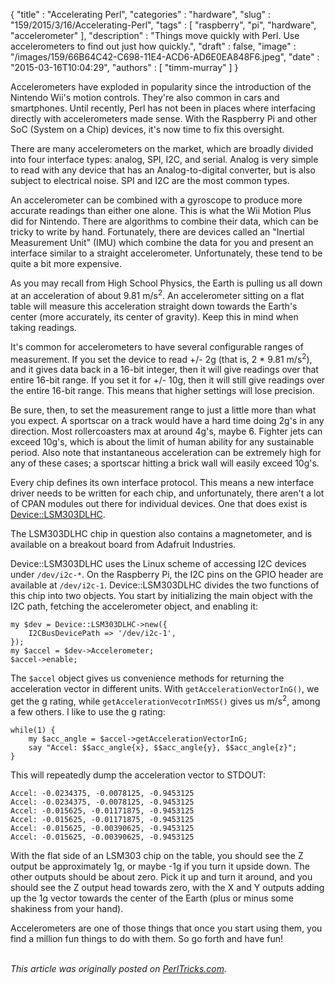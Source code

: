 {
   "title" : "Accelerating Perl",
   "categories" : "hardware",
   "slug" : "159/2015/3/16/Accelerating-Perl",
   "tags" : [
      "raspberry",
      "pi",
      "hardware",
      "accelerometer"
   ],
   "description" : "Things move quickly with Perl. Use accelerometers to find out just how quickly.",
   "draft" : false,
   "image" : "/images/159/66B64C42-C698-11E4-ACD6-AD6E0EA848F6.jpeg",
   "date" : "2015-03-16T10:04:29",
   "authors" : [
      "timm-murray"
   ]
}


Accelerometers have exploded in popularity since the introduction of the Nintendo Wii's motion controls. They're also common in cars and smartphones. Until recently, Perl has not been in places where interfacing directly with accelerometers made sense. With the Raspberry Pi and other SoC (System on a Chip) devices, it's now time to fix this oversight.

There are many accelerometers on the market, which are broadly divided into four interface types: analog, SPI, I2C, and serial. Analog is very simple to read with any device that has an Analog-to-digital converter, but is also subject to electrical noise. SPI and I2C are the most common types.

An accelerometer can be combined with a gyroscope to produce more accurate readings than either one alone. This is what the Wii Motion Plus did for Nintendo. There are algorithms to combine their data, which can be tricky to write by hand. Fortunately, there are devices called an "Inertial Measurement Unit" (IMU) which combine the data for you and present an interface similar to a straight accelerometer. Unfortunately, these tend to be quite a bit more expensive.

As you may recall from High School Physics, the Earth is pulling us all down at an acceleration of about 9.81 m/s<sup>2</sup>. An accelerometer sitting on a flat table will measure this acceleration straight down towards the Earth's center (more accurately, its center of gravity). Keep this in mind when taking readings.

It's common for accelerometers to have several configurable ranges of measurement. If you set the device to read +/- 2g (that is, 2 \* 9.81 m/s<sup>2</sup>), and it gives data back in a 16-bit integer, then it will give readings over that entire 16-bit range. If you set it for +/- 10g, then it will still give readings over the entire 16-bit range. This means that higher settings will lose precision.

Be sure, then, to set the measurement range to just a little more than what you expect. A sportscar on a track would have a hard time doing 2g's in any direction. Most rollercoasters max at around 4g's, maybe 6. Fighter jets can exceed 10g's, which is about the limit of human ability for any sustainable period. Also note that instantaneous acceleration can be extremely high for any of these cases; a sportscar hitting a brick wall will easily exceed 10g's.

Every chip defines its own interface protocol. This means a new interface driver needs to be written for each chip, and unfortunately, there aren't a lot of CPAN modules out there for individual devices. One that does exist is [Device::LSM303DLHC](https://metacpan.org/pod/Device::LSM303DLHC).

The LSM303DLHC chip in question also contains a magnetometer, and is available on a breakout board from Adafruit Industries.

Device::LSM303DLHC uses the Linux scheme of accessing I2C devices under `/dev/i2c-*`. On the Raspberry Pi, the I2C pins on the GPIO header are available at `/dev/i2c-1`. Device::LSM303DLHC divides the two functions of this chip into two objects. You start by initializing the main object with the I2C path, fetching the accelerometer object, and enabling it:

``` prettyprint
my $dev = Device::LSM303DLHC->new({
    I2CBusDevicePath => '/dev/i2c-1',
});
my $accel = $dev->Accelerometer;
$accel->enable;
```

The `$accel` object gives us convenience methods for returning the acceleration vector in different units. With `getAccelerationVectorInG()`, we get the g rating, while `getAccelerationVecotrInMSS()` gives us m/s<sup>2</sup>, among a few others. I like to use the g rating:

``` prettyprint
while(1) {
    my $acc_angle = $accel->getAccelerationVectorInG;
    say "Accel: $$acc_angle{x}, $$acc_angle{y}, $$acc_angle{z}";
}
```

This will repeatedly dump the acceleration vector to STDOUT:

    Accel: -0.0234375, -0.0078125, -0.9453125
    Accel: -0.0234375, -0.0078125, -0.9453125
    Accel: -0.015625, -0.01171875, -0.9453125
    Accel: -0.015625, -0.01171875, -0.9453125
    Accel: -0.015625, -0.00390625, -0.9453125
    Accel: -0.015625, -0.00390625, -0.9453125

With the flat side of an LSM303 chip on the table, you should see the Z output be approximately 1g, or maybe -1g if you turn it upside down. The other outputs should be about zero. Pick it up and turn it around, and you should see the Z output head towards zero, with the X and Y outputs adding up the 1g vector towards the center of the Earth (plus or minus some shakiness from your hand).

Accelerometers are one of those things that once you start using them, you find a million fun things to do with them. So go forth and have fun!

\
*This article was originally posted on [PerlTricks.com](http://perltricks.com).*
